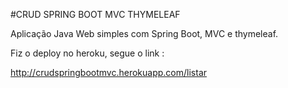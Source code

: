 #CRUD SPRING BOOT MVC THYMELEAF

Aplicação Java Web simples com Spring Boot, MVC e thymeleaf.

Fiz o deploy no heroku, segue o link :

http://crudspringbootmvc.herokuapp.com/listar
